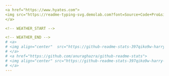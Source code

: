 ```yaml
---
<a href="https://www.hyates.com">
<img src="https://readme-typing-svg.demolab.com?font=Source+Code+Pro&size=16&duration=800&color=66b2ff&secondary_color=ffae00&multiline=true&repeat=false&random=false&width=435&height=110&lines=Hi%2C+I'm+Harry+👋;Frontend+Developer+💻;Focused+on+learning+JS%2C+TS+%26+React;Creating+user-friendly+web+experiences;Portfolio%3A+hyates.com" alt="Typing SVG" />
</a>

<!-- WEATHER_START -->

<!-- WEATHER_END -->
# <a>
# <img align="center"  src="https://github-readme-stats-397qiko9w-harry-yates.vercel.app/api?username=Harry-Yates&show_icons=true&count_private=true&theme=transparent&title_color=601eff&text_color=601eff&icon_color=601eff&hide_border=true&border_color=faf3f1" width="500" height="auto"/>
# </a>
# <a href="https://github.com/anuraghazra/github-readme-stats">
# <img align="center" src="https://github-readme-stats-397qiko9w-harry-yates.vercel.app/api/top-langs/?username=Harry-Yates&layout=compact/&theme=transparent&title_color=601eff&text_color=601eff&icon_color=601eff&hide_border=true&border_color=faf3f1" width="241" height="auto"/>
# </a>
---
```

